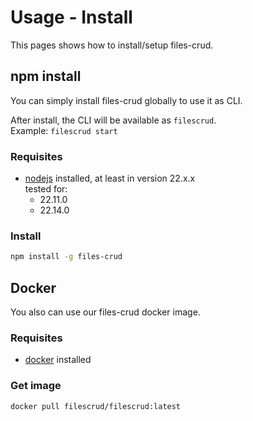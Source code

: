 # Usage - Install

This pages shows how to install/setup files-crud.

## npm install
You can simply install files-crud globally to use it as CLI.

After install, the CLI will be available as `filescrud`. \
Example: `filescrud start`

### Requisites
* [nodejs](https://nodejs.org/en) installed, at least in version 22.x.x \
  tested for:
  * 22.11.0
  * 22.14.0

### Install
```sh
npm install -g files-crud
```

## Docker
You also can use our files-crud docker image.

### Requisites
* [docker](https://www.docker.com/) installed

### Get image
```sh
docker pull filescrud/filescrud:latest
```
